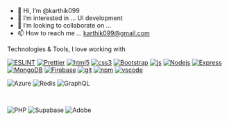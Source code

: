 - 👋 Hi, I’m @karthik099
- 👀 I’m interested in ... UI development
- 💞️ I’m looking to collaborate on ...
- 📫 How to reach me ... karthik099@gmail.com


Technologies & Tools, I love working with

<p dir="auto">
  <a target="_blank" rel="noopener noreferrer nofollow" href="https://camo.githubusercontent.com/3014a30024fc752b3da689737705f9067b3a3785f8fdcd12f608dc667bdce8c8/68747470733a2f2f696d672e736869656c64732e696f2f62616467652f2d45534c696e742d3439333062643f7374796c653d666c61742d737175617265266c6f676f3d65736c696e74266c6f676f436f6c6f723d7768697465"><img alt="ESLINT" src="https://camo.githubusercontent.com/3014a30024fc752b3da689737705f9067b3a3785f8fdcd12f608dc667bdce8c8/68747470733a2f2f696d672e736869656c64732e696f2f62616467652f2d45534c696e742d3439333062643f7374796c653d666c61742d737175617265266c6f676f3d65736c696e74266c6f676f436f6c6f723d7768697465" data-canonical-src="https://img.shields.io/badge/-ESLint-4930bd?style=flat-square&amp;logo=eslint&amp;logoColor=white" style="max-width: 100%;"></a>
  <a target="_blank" rel="noopener noreferrer nofollow" href="https://camo.githubusercontent.com/de503da3cae2df77d266eba6590f7fbb37da512bb107ee23ede59d0df7f67258/68747470733a2f2f696d672e736869656c64732e696f2f62616467652f2d50726574746965722d3165326233333f7374796c653d666c61742d737175617265266c6f676f3d7072657474696572266c6f676f436f6c6f723d7768697465"><img alt="Prettier" src="https://camo.githubusercontent.com/de503da3cae2df77d266eba6590f7fbb37da512bb107ee23ede59d0df7f67258/68747470733a2f2f696d672e736869656c64732e696f2f62616467652f2d50726574746965722d3165326233333f7374796c653d666c61742d737175617265266c6f676f3d7072657474696572266c6f676f436f6c6f723d7768697465" data-canonical-src="https://img.shields.io/badge/-Prettier-1e2b33?style=flat-square&amp;logo=prettier&amp;logoColor=white" style="max-width: 100%;"></a>
  <a target="_blank" rel="noopener noreferrer nofollow" href="https://camo.githubusercontent.com/6010a85175edf5787bba645d2bdad7ec26f41aafce3f5a59569352de55deed74/68747470733a2f2f696d672e736869656c64732e696f2f62616467652f2d48544d4c352d4533344632363f7374796c653d666c61742d737175617265266c6f676f3d68746d6c35266c6f676f436f6c6f723d7768697465"><img alt="html5" src="https://camo.githubusercontent.com/6010a85175edf5787bba645d2bdad7ec26f41aafce3f5a59569352de55deed74/68747470733a2f2f696d672e736869656c64732e696f2f62616467652f2d48544d4c352d4533344632363f7374796c653d666c61742d737175617265266c6f676f3d68746d6c35266c6f676f436f6c6f723d7768697465" data-canonical-src="https://img.shields.io/badge/-HTML5-E34F26?style=flat-square&amp;logo=html5&amp;logoColor=white" style="max-width: 100%;"></a>
  <a target="_blank" rel="noopener noreferrer nofollow" href="https://camo.githubusercontent.com/445fefa5af5b6b015ab52bebd33b6b10683069be8c3bd997d07687a0d9a72866/68747470733a2f2f696d672e736869656c64732e696f2f62616467652f2d435353332d3239363566313f7374796c653d666c61742d737175617265266c6f676f3d63737333266c6f676f436f6c6f723d7768697465"><img alt="css3" src="https://camo.githubusercontent.com/445fefa5af5b6b015ab52bebd33b6b10683069be8c3bd997d07687a0d9a72866/68747470733a2f2f696d672e736869656c64732e696f2f62616467652f2d435353332d3239363566313f7374796c653d666c61742d737175617265266c6f676f3d63737333266c6f676f436f6c6f723d7768697465" data-canonical-src="https://img.shields.io/badge/-CSS3-2965f1?style=flat-square&amp;logo=css3&amp;logoColor=white" style="max-width: 100%;"></a>
  <a target="_blank" rel="noopener noreferrer nofollow" href="https://camo.githubusercontent.com/574bf6fec382089b35a66cf92acf0e89ed88a33e8464f66bf6cb306aab9ac8ec/68747470733a2f2f696d672e736869656c64732e696f2f62616467652f2d426f6f7473747261702d3536336437633f7374796c653d666c61742d737175617265266c6f676f3d626f6f747374726170266c6f676f436f6c6f723d7768697465"><img alt="Bootstrap" src="https://camo.githubusercontent.com/574bf6fec382089b35a66cf92acf0e89ed88a33e8464f66bf6cb306aab9ac8ec/68747470733a2f2f696d672e736869656c64732e696f2f62616467652f2d426f6f7473747261702d3536336437633f7374796c653d666c61742d737175617265266c6f676f3d626f6f747374726170266c6f676f436f6c6f723d7768697465" data-canonical-src="https://img.shields.io/badge/-Bootstrap-563d7c?style=flat-square&amp;logo=bootstrap&amp;logoColor=white" style="max-width: 100%;"></a>
  <a target="_blank" rel="noopener noreferrer nofollow" href="https://camo.githubusercontent.com/0cf9b7bdeedf70cdbdeaa2d6017bcea52dc8ccea62f06f293f9132e426340803/68747470733a2f2f696d672e736869656c64732e696f2f62616467652f2d4a6176615363726970742d4637423933453f7374796c653d666c61742d737175617265266c6f676f3d6a617661736372697074266c6f676f436f6c6f723d7768697465"><img alt="js" src="https://camo.githubusercontent.com/0cf9b7bdeedf70cdbdeaa2d6017bcea52dc8ccea62f06f293f9132e426340803/68747470733a2f2f696d672e736869656c64732e696f2f62616467652f2d4a6176615363726970742d4637423933453f7374796c653d666c61742d737175617265266c6f676f3d6a617661736372697074266c6f676f436f6c6f723d7768697465" data-canonical-src="https://img.shields.io/badge/-JavaScript-F7B93E?style=flat-square&amp;logo=javascript&amp;logoColor=white" style="max-width: 100%;"></a>
  <a target="_blank" rel="noopener noreferrer nofollow" href="https://camo.githubusercontent.com/1304a5b4310b2bd7389ea9b4fce7254050626d3bffffee042c5c436c68a9c019/68747470733a2f2f696d672e736869656c64732e696f2f62616467652f2d4e6f6465204a532d3433383533643f7374796c653d666c61742d737175617265266c6f676f3d4e6f64652e6a73266c6f676f436f6c6f723d7768697465"><img alt="Nodejs" src="https://camo.githubusercontent.com/1304a5b4310b2bd7389ea9b4fce7254050626d3bffffee042c5c436c68a9c019/68747470733a2f2f696d672e736869656c64732e696f2f62616467652f2d4e6f6465204a532d3433383533643f7374796c653d666c61742d737175617265266c6f676f3d4e6f64652e6a73266c6f676f436f6c6f723d7768697465" data-canonical-src="https://img.shields.io/badge/-Node JS-43853d?style=flat-square&amp;logo=Node.js&amp;logoColor=white" style="max-width: 100%;"></a>
  <a target="_blank" rel="noopener noreferrer nofollow" href="https://camo.githubusercontent.com/ae783f86dffeb474d47f4fcbde188c931b32e56e97005ef9888dad39eee6443d/68747470733a2f2f696d672e736869656c64732e696f2f62616467652f2d45787072657373204a532d3332333333303f7374796c653d666c61742d737175617265266c6f676f3d65787072657373266c6f676f436f6c6f723d7768697465"><img alt="Express" src="https://camo.githubusercontent.com/ae783f86dffeb474d47f4fcbde188c931b32e56e97005ef9888dad39eee6443d/68747470733a2f2f696d672e736869656c64732e696f2f62616467652f2d45787072657373204a532d3332333333303f7374796c653d666c61742d737175617265266c6f676f3d65787072657373266c6f676f436f6c6f723d7768697465" data-canonical-src="https://img.shields.io/badge/-Express JS-323330?style=flat-square&amp;logo=express&amp;logoColor=white" style="max-width: 100%;"></a>
  <a target="_blank" rel="noopener noreferrer nofollow" href="https://camo.githubusercontent.com/bb133f9a48e0ad5238b369d19d4cfe1a950a59a3cf7f0d846a90272031488ca1/68747470733a2f2f696d672e736869656c64732e696f2f62616467652f2d4d6f6e676f44422d3133616135323f7374796c653d666c61742d737175617265266c6f676f3d6d6f6e676f6462266c6f676f436f6c6f723d7768697465"><img alt="MongoDB" src="https://camo.githubusercontent.com/bb133f9a48e0ad5238b369d19d4cfe1a950a59a3cf7f0d846a90272031488ca1/68747470733a2f2f696d672e736869656c64732e696f2f62616467652f2d4d6f6e676f44422d3133616135323f7374796c653d666c61742d737175617265266c6f676f3d6d6f6e676f6462266c6f676f436f6c6f723d7768697465" data-canonical-src="https://img.shields.io/badge/-MongoDB-13aa52?style=flat-square&amp;logo=mongodb&amp;logoColor=white" style="max-width: 100%;"></a>
  <a target="_blank" rel="noopener noreferrer nofollow" href="https://camo.githubusercontent.com/f805dd04afd7e8da300d166930411f3e8e293fcac0009ffed4ccd18bfc7d51ac/68747470733a2f2f696d672e736869656c64732e696f2f62616467652f2d46697265626173652d6635383230643f7374796c653d666c61742d737175617265266c6f676f3d6669726562617365266c6f676f436f6c6f723d7768697465"><img alt="Firebase" src="https://camo.githubusercontent.com/f805dd04afd7e8da300d166930411f3e8e293fcac0009ffed4ccd18bfc7d51ac/68747470733a2f2f696d672e736869656c64732e696f2f62616467652f2d46697265626173652d6635383230643f7374796c653d666c61742d737175617265266c6f676f3d6669726562617365266c6f676f436f6c6f723d7768697465" data-canonical-src="https://img.shields.io/badge/-Firebase-f5820d?style=flat-square&amp;logo=firebase&amp;logoColor=white" style="max-width: 100%;"></a>
   <a target="_blank" rel="noopener noreferrer nofollow" href="https://camo.githubusercontent.com/3d4a55e7d45198177f13f9f10c536edd2970c43d753759585e3391d04677e56d/68747470733a2f2f696d672e736869656c64732e696f2f62616467652f2d4769742d4630353033323f7374796c653d666c61742d737175617265266c6f676f3d676974266c6f676f436f6c6f723d7768697465"><img alt="git" src="https://camo.githubusercontent.com/3d4a55e7d45198177f13f9f10c536edd2970c43d753759585e3391d04677e56d/68747470733a2f2f696d672e736869656c64732e696f2f62616467652f2d4769742d4630353033323f7374796c653d666c61742d737175617265266c6f676f3d676974266c6f676f436f6c6f723d7768697465" data-canonical-src="https://img.shields.io/badge/-Git-F05032?style=flat-square&amp;logo=git&amp;logoColor=white" style="max-width: 100%;"></a>
  <a target="_blank" rel="noopener noreferrer nofollow" href="https://camo.githubusercontent.com/1fd2aacb73a7adf08ce72b0874d4e69812296d555bd13f4e98fab5d29d21a5ac/68747470733a2f2f696d672e736869656c64732e696f2f62616467652f2d4e504d2d4342333833373f7374796c653d666c61742d737175617265266c6f676f3d6e706d266c6f676f436f6c6f723d7768697465"><img alt="npm" src="https://camo.githubusercontent.com/1fd2aacb73a7adf08ce72b0874d4e69812296d555bd13f4e98fab5d29d21a5ac/68747470733a2f2f696d672e736869656c64732e696f2f62616467652f2d4e504d2d4342333833373f7374796c653d666c61742d737175617265266c6f676f3d6e706d266c6f676f436f6c6f723d7768697465" data-canonical-src="https://img.shields.io/badge/-NPM-CB3837?style=flat-square&amp;logo=npm&amp;logoColor=white" style="max-width: 100%;"></a>
  <a target="_blank" rel="noopener noreferrer nofollow" href="https://camo.githubusercontent.com/9e2324a94a870639af6db7e4c131e5efd516cafec165504a57862765b42e69bc/68747470733a2f2f696d672e736869656c64732e696f2f62616467652f2d565320436f64652d3139386264333f7374796c653d666c61742d737175617265266c6f676f3d76697375616c2d73747564696f2d636f6465266c6f676f436f6c6f723d7768697465"><img alt="vscode" src="https://camo.githubusercontent.com/9e2324a94a870639af6db7e4c131e5efd516cafec165504a57862765b42e69bc/68747470733a2f2f696d672e736869656c64732e696f2f62616467652f2d565320436f64652d3139386264333f7374796c653d666c61742d737175617265266c6f676f3d76697375616c2d73747564696f2d636f6465266c6f676f436f6c6f723d7768697465" data-canonical-src="https://img.shields.io/badge/-VS Code-198bd3?style=flat-square&amp;logo=visual-studio-code&amp;logoColor=white" style="max-width: 100%;"></a>
</p>


![Azure](https://img.shields.io/badge/azure-%230072C6.svg?style=for-the-badge&logo=microsoftazure&logoColor=white)
![Redis](https://img.shields.io/badge/redis-%23DD0031.svg?style=for-the-badge&logo=redis&logoColor=white)
![GraphQL](https://img.shields.io/badge/-GraphQL-E10098?style=for-the-badge&logo=graphql&logoColor=white)

<br>

![PHP](https://img.shields.io/badge/php-%23777BB4.svg?style=for-the-badge&logo=php&logoColor=white)
![Supabase](https://img.shields.io/badge/Supabase-3ECF8E?style=for-the-badge&logo=supabase&logoColor=white)
![Adobe](https://img.shields.io/badge/adobe-%23FF0000.svg?style=for-the-badge&logo=adobe&logoColor=white)

